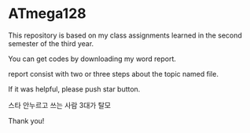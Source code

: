 # ATmega128
This repository is based on my class assignments learned in the second semester of the third year.

You can get codes by downloading my word report. 

report consist with two or three steps about the topic named file.

If it was helpful, please push star button.

스타 안누르고 쓰는 사람 3대가 탈모

Thank you!
